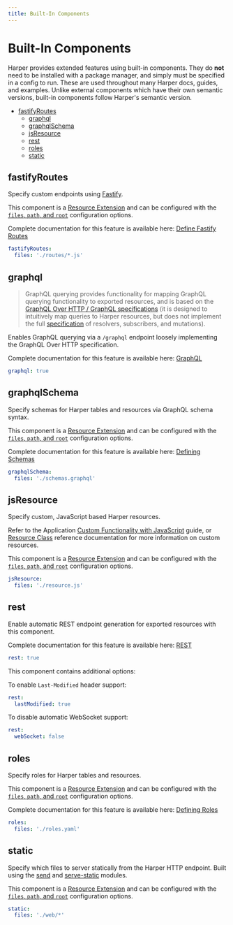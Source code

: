 ```yaml
---
title: Built-In Components
---
```


# Built-In Components

Harper provides extended features using built-in components. They do **not** need to be installed with a package manager, and simply must be specified in a config to run. These are used throughout many Harper docs, guides, and examples. Unlike external components which have their own semantic versions, built-in components follow Harper's semantic version.

- [fastifyRoutes](#fastifyroutes)
  - [graphql](#graphql)
  - [graphqlSchema](#graphqlschema)
  - [jsResource](#jsresource)
  - [rest](#rest)
  - [roles](#roles)
  - [static](#static)

## fastifyRoutes

Specify custom endpoints using [Fastify](https://fastify.dev/).

This component is a [Resource Extension](./reference#resource-extension) and can be configured with the [`files`, `path`, and `root`](./reference#resource-extension-configuration) configuration options.

Complete documentation for this feature is available here: [Define Fastify Routes](../applications/define-routes)

```yaml
fastifyRoutes:
  files: './routes/*.js'
```

## graphql

> GraphQL querying provides functionality for mapping GraphQL querying functionality to exported resources, and is based on the [GraphQL Over HTTP / GraphQL specifications](https://graphql.github.io/graphql-over-http/draft/#) (it is designed to intuitively map queries to Harper resources, but does not implement the full [specification](https://spec.graphql.org/) of resolvers, subscribers, and mutations).

Enables GraphQL querying via a `/graphql` endpoint loosely implementing the GraphQL Over HTTP specification.

Complete documentation for this feature is available here: [GraphQL](../../reference/graphql)

```yaml
graphql: true
```

## graphqlSchema

Specify schemas for Harper tables and resources via GraphQL schema syntax.

This component is a [Resource Extension](./reference#resource-extension) and can be configured with the [`files`, `path`, and `root`](./reference#resource-extension-configuration) configuration options.

Complete documentation for this feature is available here: [Defining Schemas](../applications/defining-schemas)

```yaml
graphqlSchema:
  files: './schemas.graphql'
```

## jsResource

Specify custom, JavaScript based Harper resources.

Refer to the Application [Custom Functionality with JavaScript](../applications/#custom-functionality-with-javascript) guide, or [Resource Class](../../reference/resource) reference documentation for more information on custom resources.

This component is a [Resource Extension](./reference#resource-extension) and can be configured with the [`files`, `path`, and `root`](./reference#resource-extension-configuration) configuration options.

```yaml
jsResource:
  files: './resource.js'
```

## rest

Enable automatic REST endpoint generation for exported resources with this component.

Complete documentation for this feature is available here: [REST](../rest)

```yaml
rest: true
```

This component contains additional options:

To enable `Last-Modified` header support:

```yaml
rest:
  lastModified: true
```

To disable automatic WebSocket support:

```yaml
rest:
  webSocket: false
```

## roles

Specify roles for Harper tables and resources.

This component is a [Resource Extension](./reference#resource-extension) and can be configured with the [`files`, `path`, and `root`](./reference#resource-extension-configuration) configuration options.

Complete documentation for this feature is available here: [Defining Roles](../applications/defining-roles)

```yaml
roles:
  files: './roles.yaml'
```

## static

Specify which files to server statically from the Harper HTTP endpoint. Built using the [send](https://www.npmjs.com/package/send) and [serve-static](https://www.npmjs.com/package/serve-static) modules.

This component is a [Resource Extension](./reference#resource-extension) and can be configured with the [`files`, `path`, and `root`](./reference#resource-extension-configuration) configuration options.

```yaml
static:
  files: './web/*'
```
